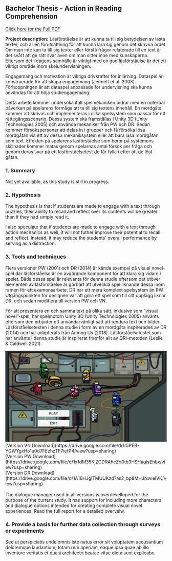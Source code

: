 ## Bachelor Thesis - Action in Reading Comprehension
[Click here for the Full PDF](/pdf/a18rikla_projektarbete.pdf)

**Project description:** Läsförståelse är att kunna ta till sig betydelsen av lästa texter, och är en förutsättning för att kunna lära sig genom det skrivna ordet. Om man inte kan ta till sig texter eller förstå frågor relaterade till en text är det svårt att ge rätt svar även om man sitter inne med kunskaperna. Eftersom det i dagens samhälle är viktigt med en god läsförståelse är det ett viktigt område inom skolundervisningen.

Engagemang och motivation är viktiga drivkrafter för inlärning. Dataspel är konstruerade för att skapa engagemang (Jennett et al. 2008). Förhoppningen är att dataspel anpassade för undervisning ska kunna användas för att höja studiengagemang. 

Detta arbete kommer undersöka ifall spelmekaniken bidrar med en noterbar påverkan på spelarens förmåga att ta till sig textens innehåll. En mordgåta kommer att skrivas och implementeras i olika spelsystem som passar för ett rättegångsscenario. Dessa system ska framställas i Unity 3D (Unity Technologies 2005) och använda mekaniker från PW och DR. Sedan kommer försökspersoner att delas in i grupper och få försöka lösa mordgåtan via ett av dessa mekaniksystem eller att bara läsa mordgåtan som text. Effekten på spelarens läsförståelse som beror på systemens skillnader kommer mätas genom spelarnas antal försök per fråga och genom deras svar på ett läsförståelsetest de får fylla i efter att de löst gåtan.

### 1. Summary
Not yet available, as this study is still in progress.

### 2. Hypothesis
The hypothesis is that if students are made to engage with a text through puzzles, their ability to recall and reflect over its contents will be greater than if they had simply read it.

I also speculate that if students are made to engage with a text through action mechanics as well, it will not futher improve their potential to recall and reflect.
Instead, it may reduce the students' overall performance by serving as a distraction.

### 3. Tools and techniques
Flera versioner PW (2001) och DR (2014) är kända exempel på visual novel-spel där läsförståelse är en avgörande komponent för att klara sig vidare i spelet. Båda dessa spel är relevanta för denna studie eftersom det utöver elementen av läsförståelse är görbart att utveckla spel liknande dessa inom ramen för ett examensarbete. DR har ett mera komplext spelsystem än PW. Utgångspunkten för designen var att göra ett spel som till sitt upplägg liknar DR, och sedan modifiera till version PW och VN.

För att presentera en och samma text på olika sätt, inklusive som “visual novel”-spel, har spelmotorn Unity 3D (Unity Technologies 2005) använts eftersom den erbjuder ett användarvänligt sätt att rendera text och bilder. Läsförståelsetexten i denna studie i form av en mordgåta inspirerades av DR (2014) och har adapterats från Among Us (2018). Läsförståelsetestet som har använts i denna studie är inspirerat framför allt av QRI-metoden (Leslie & Caldwell 2021).

<img src="images/Thesis_1.png?raw=true"/>
[Version VN Download](https://drive.google.com/file/d/1r5PEB-YGWYgxHo1u0d7FEzhzTF7iefP4/view?usp=sharing) <br>
[Version PW Download](https://drive.google.com/file/d/1x1dM35KjZCDRAhcZo0tb3HSHaqisEhbx/view?usp=sharing) <br>
[Version DR Download](https://drive.google.com/file/d/1A16HJglTMUUKzd7as2_bp8MHJNwielVK/view?usp=sharing)
<br> <br>
The dialogue manager used in all versions is overdevelloped for the purpose of the current study. It has support for including more characters and dialogue options intended for creating complete visual novel experiences. Read the full report for a detailed overveiw.

### 4. Provide a basis for further data collection through surveys or experiments

Sed ut perspiciatis unde omnis iste natus error sit voluptatem accusantium doloremque laudantium, totam rem aperiam, eaque ipsa quae ab illo inventore veritatis et quasi architecto beatae vitae dicta sunt explicabo. 

